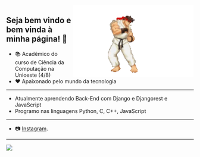 <img src = "readmeGit.gif" width = "325px" align = "right">

## Seja bem vindo e bem vinda à minha página! 👋

- 📚 Acadêmico do curso de Ciência da Computação na Unioeste (4/8)
- ❤️ Apaixonado pelo mundo da tecnologia

---
- Atualmente aprendendo Back-End com Django e Djangorest e JavaScript
- Programo nas linguagens Python, C, C++, JavaScript
---
- 📷 [Instagram](https://www.instagram.com/arthur.angelo/).
---
<div align = "left">
<img height = "150em" src="https://github-readme-stats.vercel.app/api/top-langs/?username=Noturn1&show_icons=true&theme=bear&count_private=false"/>
